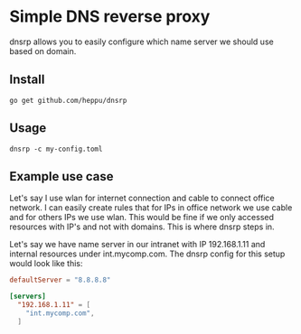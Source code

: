 # Simple DNS reverse proxy

dnsrp allows you to easily configure which name server we should use based on domain.

## Install

`go get github.com/heppu/dnsrp`

## Usage

`dnsrp -c my-config.toml`

## Example use case

Let's say I use wlan for internet connection and cable to connect office network. I can easily create rules that for IPs in office network we use cable and for others IPs we use wlan. This would be fine if we only accessed resources with IP's and not with domains. This is where dnsrp steps in.

Let's say we have name server in our intranet with IP 192.168.1.11 and internal resources under int.mycomp.com. The dnsrp config for this setup would look like this:

```toml
defaultServer = "8.8.8.8"

[servers]
  "192.168.1.11" = [
    "int.mycomp.com",
  ]
```
